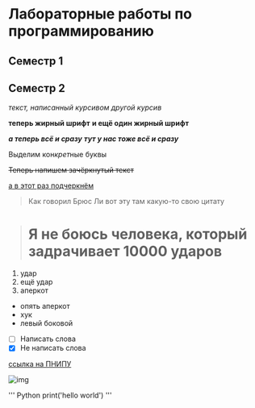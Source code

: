 # Лабораторные работы по программированию 

## Семестр 1

## Семестр 2

*текст, написанный курсивом*
_другой курсив_

**теперь жирный шрифт**
__и ещё один жирный шрифт__

***а теперь всё и сразу***
___тут у нас тоже всё и сразу___

Выделим кон*крет*ные буквы

~~Теперь напишем зачёркнутый текст~~

<ins> а в этот раз подчеркнём </ins>

> Как говорил Брюс Ли вот эту там какую-то свою цитату

># Я не боюсь человека, который задрачивает 10000 ударов

1. удар
2. ещё удар
3. аперкот

- опять аперкот
- хук
- левый боковой

- [ ] Написать слова 
- [X] Не написать слова 

[ссылка на ПНИПУ](https://pstu.ru/ "нажми")

![img](https://avatars.mds.yandex.net/i?id=6d4cb9d6b5deb8ccf6ac87cdc4ab199f56765b70-5207916-images-thumbs&n=13 "клик") 

''' Python 
print('hello world')
'''

